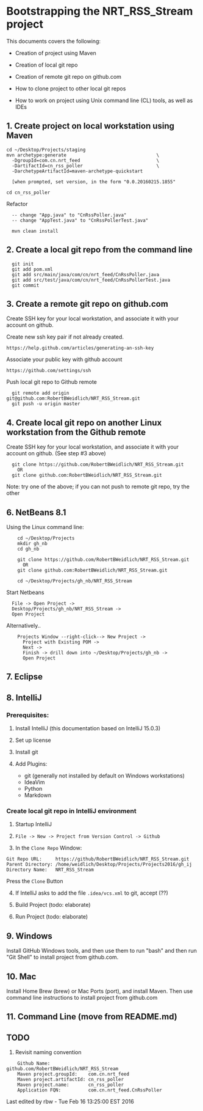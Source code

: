 # Bootstrapping the NRT_RSS_Stream project

This documents covers the following:

* Creation of project using Maven

* Creation of local git repo

* Creation of remote git repo on github.com

* How to clone project to other local git repos

* How to work on project using Unix command line (CL) tools, as well as IDEs


## 1. Create project on local workstation using Maven
```
cd ~/Desktop/Projects/staging  
mvn archetype:generate                                 \  
  -DgroupId=com.cn.nrt_feed                            \  
  -DartifactId=cn_rss_poller                           \  
  -DarchetypeArtifactId=maven-archetype-quickstart  
  
  [when prompted, set version, in the form "0.0.20160215.1855"
  
cd cn_rss_poller  
```

Refactor
```
  -- change "App.java" to "CnRssPoller.java" 
  -- change "AppTest.java" to "CnRssPollerTest.java"

  mvn clean install
```

## 2. Create a local git repo from the command line

```
  git init
  git add pom.xml
  git add src/main/java/com/cn/nrt_feed/CnRssPoller.java
  git add src/test/java/com/cn/nrt_feed/CnRssPollerTest.java
  git commit
```

## 3. Create a remote git repo on github.com

Create SSH key for your local workstation, and associate it with your
account on github.

  Create new ssh key pair if not already created.

    https://help.github.com/articles/generating-an-ssh-key

  Associate your public key with github account

    https://github.com/settings/ssh


Push local git repo to Github remote

```
  git remote add origin git@github.com:RobertBWeidlich/NRT_RSS_Stream.git
  git push -u origin master
```

## 4. Create local git repo on another Linux workstation from the Github remote

Create SSH key for your local workstation, and associate it with your
account on github. (See step #3 above)

```
  git clone https://github.com/RobertBWeidlich/NRT_RSS_Stream.git
    OR
  git clone github.com:RobertBWeidlich/NRT_RSS_Stream.git
```

Note: try one of the above; if you can not push to remote git repo,
try the other


## 6. NetBeans 8.1

  Using the Linux command line:

```
    cd ~/Desktop/Projects
    mkdir gh_nb
    cd gh_nb

    git clone https://github.com/RobertBWeidlich/NRT_RSS_Stream.git
      OR
    git clone github.com:RobertBWeidlich/NRT_RSS_Stream.git

    cd ~/Desktop/Projects/gh_nb/NRT_RSS_Stream
```

  Start Netbeans

```
  File -> Open Project ->
  Desktop/Projects/gh_nb/NRT_RSS_Stream ->
  Open Project
```

Alternatively..

```
    Projects Window --right-click--> New Project ->
      Project with Existing POM ->
      Next ->
      Finish -> drill down into ~/Desktop/Projects/gh_nb ->
      Open Project
```


## 7. Eclipse

## 8. IntelliJ

### Prerequisites:

1. Install IntelliJ (this documentation based on IntelliJ 15.0.3)

2. Set up license

3. Install git

4. Add Plugins:
    * git (generally not installed by default on Windows workstations)
    * IdeaVim
    * Python
    * Markdown

### Create local git repo in IntelliJ environment

1. Startup IntelliJ

2. `File -> New -> Project from Version Control -> Github`

3. In the `Clone Repo` Window:
```
Git Repo URL:     https://github/RobertBWeidlich/NRT_RSS_Stream.git
Parent Directory: /home/weidlich/Desktop/Projects/Projects2016/gh_ij
Directory Name:   NRT_RSS_Stream
```
Press the `Clone` Button

4. If IntelliJ asks to add the file `.idea/vcs.xml` to git, accept (??)

5. Build Project (todo: elaborate)

6. Run Project (todo: elaborate)


## 9. Windows

Install GitHub Windows tools, and then use them to run "bash" and then
run "Git Shell" to install project from github.com.

## 10. Mac

Install Home Brew (brew) or Mac Ports (port), and install Maven.
Then use command line instructions to install project from github.com

## 11. Command Line (move from README.md)

## TODO

 1. Revisit naming convention

```
    Github Name:              github.com/RobertBWeidlich/NRT_RSS_Stream
    Maven project.groupId:    com.cn.nrt_feed
    Maven project.artifactId: cn_rss_poller
    Maven project.name:       cn_rss_poller
    Application FQN:          com.cn.nrt_feed.CnRssPoller
```

Last edited by rbw - Tue Feb 16 13:25:00 EST 2016


